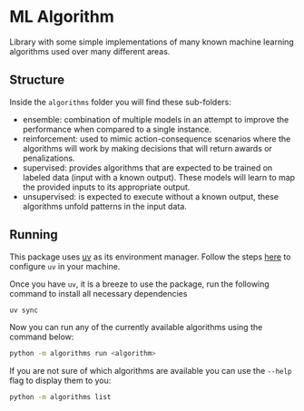 # ML Algorithm

Library with some simple implementations of many known machine learning algorithms used over many different areas.

## Structure

Inside the `algorithms` folder you will find these sub-folders:

* ensemble: combination of multiple models in an attempt to improve the performance when compared to a single instance.
* reinforcement: used to mimic action-consequence scenarios where the algorithms will work by making decisions that will return awards or penalizations.
* supervised: provides algorithms that are expected to be trained on labeled data (input with a known output). These models will learn to map the provided inputs to its appropriate output.
* unsupervised: is expected to execute without a known output, these algorithms unfold patterns in the input data.

## Running

This package uses [uv](https://docs.astral.sh/uv) as its environment manager. Follow the steps [here](https://docs.astral.sh/uv/getting-started/installation/) to configure `uv` in your machine.

Once you have `uv`, it is a breeze to use the package, run the following command to install all necessary dependencies

```sh
uv sync
```

Now you can run any of the currently available algorithms using the command below:

```sh
python -m algorithms run <algorithm>
```

If you are not sure of which algorithms are available you can use the `--help` flag to display them to you:

```sh
python -m algorithms list
```